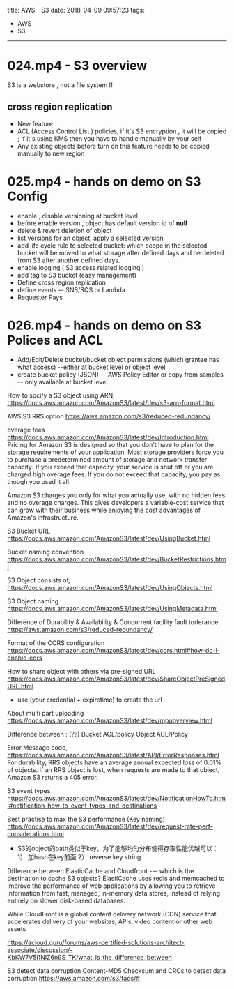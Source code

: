 title: AWS - S3
date: 2018-04-09 09:57:23
tags:
- AWS
- S3
---


# 024.mp4 - S3 overview


S3 is a webstore , not a file system !!

## cross region replication

* New feature
* ACL (Access Control List ) policies, if it's S3 encryption , it will be copied ; if it's using KMS then you have to handle manually by your self
* Any existing objects before turn on this feature needs to be copied manually to new region


# 025.mp4 - hands on demo on S3 Config

* enable , disable versioning at bucket level
* before enable version , object has default version id of __null__
* delete & revert deletion of object
* list versions for an object, apply a selected version
* add life cycle rule to selected bucket: which scope in the selected bucket will be moved to what storage after defined days and be deleted from S3 after another defined days.
* enable logging ( S3 access related logging )
* add tag to S3 bucket (easy management)
* Define cross region replication
* define events -- SNS/SQS or Lambda
* Requester Pays

# 026.mp4 - hands on demo on S3 Polices and ACL

* Add/Edit/Delete bucket/bucket object permissions (which grantee has what access) --either at bucket level or object level
* create bucket policy (JSON) -- AWS Policy Editor or copy from samples -- only available at bucket level


How to spcify a S3 object using ARN,
https://docs.aws.amazon.com/AmazonS3/latest/dev/s3-arn-format.html

AWS S3 RRS option
https://aws.amazon.com/s3/reduced-redundancy/

overage fees
https://docs.aws.amazon.com/AmazonS3/latest/dev/Introduction.html
Pricing for Amazon S3 is designed so that you don't have to plan for the storage requirements of your application. Most storage providers force you to purchase a predetermined amount of storage and network transfer capacity: If you exceed that capacity, your service is shut off or you are charged high overage fees. If you do not exceed that capacity, you pay as though you used it all.

Amazon S3 charges you only for what you actually use, with no hidden fees and no overage charges. This gives developers a variable-cost service that can grow with their business while enjoying the cost advantages of Amazon's infrastructure.


S3 Bucket URL
https://docs.aws.amazon.com/AmazonS3/latest/dev/UsingBucket.html

Bucket naming convention
https://docs.aws.amazon.com/AmazonS3/latest/dev/BucketRestrictions.html

S3 Object consists of,
https://docs.aws.amazon.com/AmazonS3/latest/dev/UsingObjects.html

S3 Object naming
https://docs.aws.amazon.com/AmazonS3/latest/dev/UsingMetadata.html

Difference of Durability & Availability & Concurrent facility fault torlerance
https://aws.amazon.com/s3/reduced-redundancy/

Format of the CORS configuration
https://docs.aws.amazon.com/AmazonS3/latest/dev/cors.html#how-do-i-enable-cors

How to share object with others via pre-signed URL
https://docs.aws.amazon.com/AmazonS3/latest/dev/ShareObjectPreSignedURL.html
* use (your credential + expiretime) to create the url


About multi part uploading
https://docs.aws.amazon.com/AmazonS3/latest/dev/mpuoverview.html

Difference between : (??)
Bucket ACL/policy
Object ACL/Policy

Error Message code,
https://docs.aws.amazon.com/AmazonS3/latest/API/ErrorResponses.html
For durability, RRS objects have an average annual expected loss of 0.01% of objects. If an RRS object is lost, when requests are made to that object, Amazon S3 returns a 405 error.

S3 event types
https://docs.aws.amazon.com/AmazonS3/latest/dev/NotificationHowTo.html#notification-how-to-event-types-and-destinations

Best practise to max the S3 performance (Key naming)
https://docs.aws.amazon.com/AmazonS3/latest/dev/request-rate-perf-considerations.html
* S3的object的path类似于key，为了能够均匀分布使得存取性能优越可以：
1） 加hash在key前面
2） reverse key string

Difference between ElasticCache and Cloudfront --- which is the destination to cache S3 objects?
ElastiCache uses redis and memcached to improve the performance of web applications by allowing you to retrieve information from fast, managed, in-memory data stores, instead of relying entirely on slower disk-based databases.

While CloudFront is a global content delivery network (CDN) service that accelerates delivery of your websites, APIs, video content or other web assets

https://acloud.guru/forums/aws-certified-solutions-architect-associate/discussion/-KbKW7V5i1NIZ6n9S_TK/what_is_the_difference_between


S3 detect data corruption
Content-MD5 Checksum and CRCs to detect data corruption
https://aws.amazon.com/s3/faqs/#
